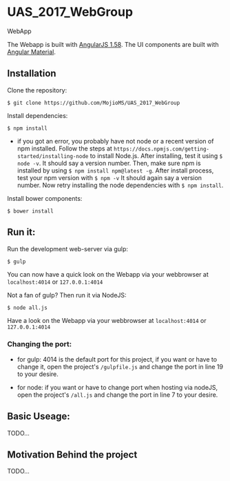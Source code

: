 # UAS_2017_WebGroup
WebApp 

The Webapp is built with [AngularJS 1.58](https://angularjs.org/). 
The UI components are built with [Angular Material](https://material.angularjs.org/).

## Installation

Clone the repository:

    $ git clone https://github.com/MojioMS/UAS_2017_WebGroup

Install dependencies:
    
    $ npm install

* if you got an error, you probably have not node or a recent version of npm installed. Follow the steps at ```https://docs.npmjs.com/getting-started/installing-node``` to install Node.js. After installing, test it using ```$ node -v```. It should say a version number. Then, make sure npm is installed by using ```$ npm install npm@latest -g```. After install process, test your npm version with ```$ npm -v``` It should again say a version number. Now retry installing the node dependencies with ```$ npm install```.

Install bower components:

    $ bower install

## Run it:

Run the development web-server via gulp:

    $ gulp

You can now have a quick look on the Webapp via your webbrowser at 
```localhost:4014``` or ```127.0.0.1:4014```

Not a fan of gulp? Then run it via NodeJS: 
    
    $ node all.js

Have a look on the Webapp via your webbrowser at
```localhost:4014``` or ```127.0.0.1:4014```

### Changing the port:
* for gulp:
4014 is the default port for this project, if you want or have to change it, 
open the project's ```/gulpfile.js``` and change the port in line 
19 to your desire.

* for node:
if you want or have to change port when hosting via nodeJS, 
open the project's ```/all.js``` and change the port in line 
7 to your desire.

## Basic Useage:

TODO...

## Motivation Behind the project

TODO...
